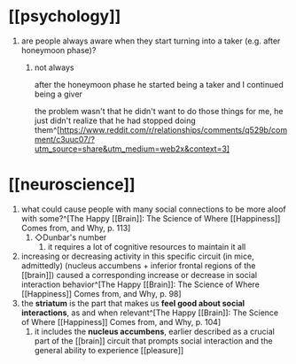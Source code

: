 # [[psychology]]
1. are people always aware when they start turning into a taker (e.g. after honeymoon phase)?
	1. not always

		after the honeymoon phase he started being a taker and I continued being a giver

		the problem wasn't that he didn't want to do those things for me, he just didn't realize that he had stopped doing them^[https://www.reddit.com/r/relationships/comments/q529b/comment/c3uuc07/?utm_source=share&utm_medium=web2x&context=3]

# [[neuroscience]]
1. what could cause people with many social connections to be more aloof with some?^[The Happy [[Brain]]: The Science of Where [[Happiness]] Comes from, and Why, p. 113]
	1. ◇Dunbar's number
		1. it requires a lot of cognitive resources to maintain it all
2. increasing or decreasing activity in this specific circuit (in mice, admittedly) (nucleus accumbens + inferior frontal regions of the [[brain]]) caused a corresponding increase or decrease in social interaction behavior^[The Happy [[Brain]]: The Science of Where [[Happiness]] Comes from, and Why, p. 98]
3. the **striatum** is the part that makes us **feel good about social interactions**, as and when relevant^[The Happy [[Brain]]: The Science of Where [[Happiness]] Comes from, and Why, p. 104]
	1. it includes the **nucleus accumbens**, earlier described as a crucial part of the [[brain]] circuit that prompts social interaction and the general ability to experience [[pleasure]]